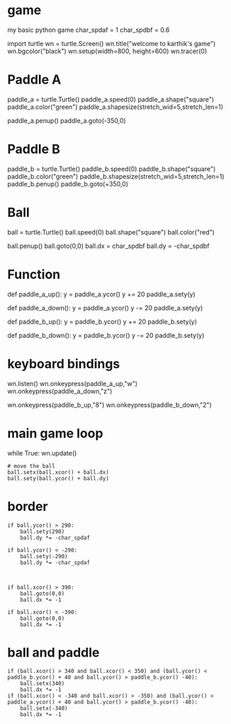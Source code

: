 # game
my basic python game
char_spdaf = 1
char_spdbf = 0.6



import turtle
wn = turtle.Screen()
wn.title("welcome to karthik's game")
wn.bgcolor("black")
wn.setup(width=800, height=600)
wn.tracer(0)

# Paddle A
paddle_a = turtle.Turtle()
paddle_a.speed(0)
paddle_a.shape("square")
paddle_a.color("green")
paddle_a.shapesize(stretch_wid=5,stretch_len=1)

paddle_a.penup()
paddle_a.goto(-350,0)


# Paddle B
paddle_b = turtle.Turtle()
paddle_b.speed(0)
paddle_b.shape("square")
paddle_b.color("green")
paddle_b.shapesize(stretch_wid=5,stretch_len=1)
paddle_b.penup()
paddle_b.goto(+350,0)

# Ball
ball = turtle.Turtle()
ball.speed(0)
ball.shape("square")
ball.color("red")

ball.penup()
ball.goto(0,0)
ball.dx = char_spdbf
ball.dy = -char_spdbf

# Function
def  paddle_a_up():
    y = paddle_a.ycor()
    y += 20
    paddle_a.sety(y)

def  paddle_a_down():
    y = paddle_a.ycor()
    y -= 20
    paddle_a.sety(y)




def  paddle_b_up():
    y = paddle_b.ycor()
    y += 20
    paddle_b.sety(y)

def  paddle_b_down():
    y = paddle_b.ycor()
    y -= 20
    paddle_b.sety(y)

# keyboard bindings
wn.listen()
wn.onkeypress(paddle_a_up,"w")
wn.onkeypress(paddle_a_down,"z")

wn.onkeypress(paddle_b_up,"8")
wn.onkeypress(paddle_b_down,"2")







# main game loop

while True:
    wn.update()

    # move the ball
    ball.setx(ball.xcor() + ball.dx)
    ball.sety(ball.ycor() + ball.dy)


# border
    if ball.ycor() > 290:
        ball.sety(290)
        ball.dy *= -char_spdaf

    if ball.ycor() < -290:
        ball.sety(-290)
        ball.dy *= -char_spdaf



    if ball.xcor() > 390:
        ball.goto(0,0)
        ball.dx *= -1

    if ball.xcor() < -390:
        ball.goto(0,0)
        ball.dx *= -1


# ball  and paddle

    if (ball.xcor() > 340 and ball.xcor() < 350) and (ball.ycor() < paddle_b.ycor() + 40 and ball.ycor() > paddle_b.ycor() -40):
        ball.setx(340)
        ball.dx *= -1
    if (ball.xcor() < -340 and ball.xcor() > -350) and (ball.ycor() < paddle_a.ycor() + 40 and ball.ycor() > paddle_b.ycor() -40):
        ball.setx(-340)
        ball.dx *= -1



















